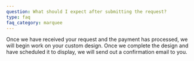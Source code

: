 ```yaml
---
question: What should I expect after submitting the request?
type: faq
faq_category: marquee
---
```

Once we have received your request and the payment has processed, we will begin work on your custom design. Once we complete the design and have scheduled it to display, we will send out a confirmation email to you.
